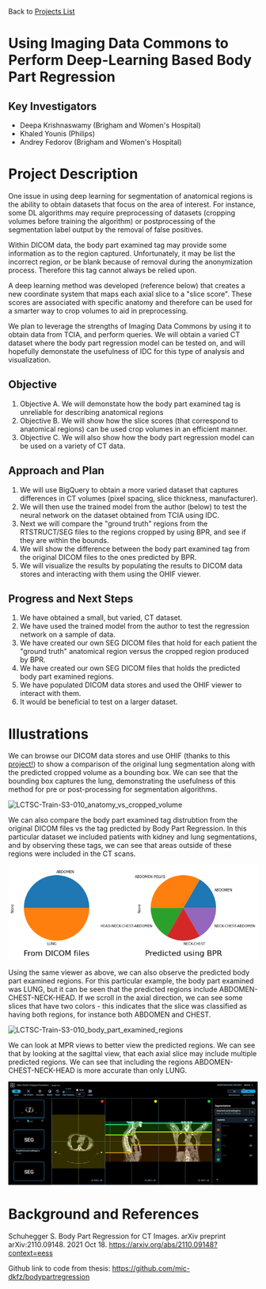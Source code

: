 Back to [Projects List](../../README.md#ProjectsList)

# Using Imaging Data Commons to Perform Deep-Learning Based Body Part Regression

## Key Investigators

- Deepa Krishnaswamy (Brigham and Women's Hospital)
- Khaled Younis (Philips)
- Andrey Fedorov (Brigham and Women's Hospital)

# Project Description

One issue in using deep learning for segmentation of anatomical regions is the ability to obtain datasets that focus on the area of interest. For instance, some DL algorithms may require preprocessing of datasets (cropping volumes before training the algorithm) or postprocessing of the segmentation label output by the removal of false positives. 

Within DICOM data, the body part examined tag may provide some information as to the region captured. Unfortunately, it may be list the incorrect region, or be blank because of removal during the anonymization process. Therefore this tag cannot always be relied upon. 

A deep learning method was developed (reference below) that creates a new coordinate system that maps each axial slice to a "slice score". These scores are associated with specific anatomy and therefore can be used for a smarter way to crop volumes to aid in preprocessing.  

We plan to leverage the strengths of Imaging Data Commons by using it to obtain data from TCIA, and perform queries. We will obtain a varied CT dataset where the body part regression model can be tested on, and will hopefully demonstate the usefulness of IDC for this type of analysis and visualization. 

## Objective

<!-- Describe here WHAT you would like to achieve (what you will have as end result). -->

1. Objective A. We will demonstate how the body part examined tag is unreliable for describing anatomical regions
1. Objective B. We will show how the slice scores (that correspond to anatomical regions) can be used crop volumes in an efficient manner. 
1. Objective C. We will also show how the body part regression model can be used on a variety of CT data. 

## Approach and Plan

<!-- Describe here HOW you would like to achieve the objectives stated above. -->

1. We will use BigQuery to obtain a more varied dataset that captures differences in CT volumes (pixel spacing, slice thickness, manufacturer). 
1. We will then use the trained model from the author (below) to test the neural network on the dataset obtained from TCIA using IDC. 
1. Next we will compare the "ground truth" regions from the RTSTRUCT/SEG files to the regions cropped by using BPR, and see if they are within the bounds.
1. We will show the difference between the body part examined tag from the original DICOM files to the ones predicted by BPR. 
1. We will visualize the results by populating the results to DICOM data stores and interacting with them using the OHIF viewer. 

## Progress and Next Steps

<!-- Update this section as you make progress, describing of what you have ACTUALLY DONE. If there are specific steps that you could not complete then you can describe them here, too. -->

1. We have obtained a small, but varied, CT dataset. 
1. We have used the trained model from the author to test the regression network on a sample of data. 
1. We have created our own SEG DICOM files that hold for each patient the "ground truth" anatomical region versus the cropped region produced by BPR. 
1. We have created our own SEG DICOM files that holds the predicted body part examined regions.  
1. We have populated DICOM data stores and used the OHIF viewer to interact with them. 
1. It would be beneficial to test on a larger dataset. 

# Illustrations

We can browse our DICOM data stores and use OHIF (thanks to this [project!](https://projectweek.na-mic.org/PW36_2022_Virtual/Projects/OHIFonGCP/)) to show a comparison of the original lung segmentation along with the predicted cropped volume as a bounding box. We can see that the bounding box captures the lung, demonstrating the usefulness of this method for pre or post-processing for segmentation algorithms. 

![LCTSC-Train-S3-010_anatomy_vs_cropped_volume](https://user-images.githubusercontent.com/59979551/150238766-e2d24776-9fa3-4cdc-8801-dd0fbdcf48d6.gif)

We can also compare the body part examined tag distrubtion from the original DICOM files vs the tag predicted by Body Part Regression. In this particular dataset we included patients with kidney and lung segmentations, and by observing these tags, we can see that areas outside of these regions were included in the CT scans. 

![Body part examined tag distributions](pie_charts_initial.png)

Using the same viewer as above, we can also observe the predicted body part examined regions. For this particular example, the body part examined was LUNG, but it can be seen that the predicted regions include ABDOMEN-CHEST-NECK-HEAD. If we scroll in the axial direction, we can see some slices that have two colors - this indicates that the slice was classified as having both regions, for instance both ABDOMEN and CHEST. 

![LCTSC-Train-S3-010_body_part_examined_regions](https://user-images.githubusercontent.com/59979551/150240139-0f01b20c-af63-4156-9579-632ce6b883ee.gif)

We can look at MPR views to better view the predicted regions. We can see that by looking at the sagittal view, that each axial slice may include multiple predicted regions. We can see that including the regions ABDOMEN-CHEST-NECK-HEAD is more accurate than only LUNG. 

![Body part examined predicted regions](body_part_examined_regions_screenshot.JPG)

<!-- Add pictures and links to videos that demonstrate what has been accomplished.
![Description of picture](Example2.jpg)
![Some more images](Example2.jpg)
-->

# Background and References

<!-- If you developed any software, include link to the source code repository. If possible, also add links to sample data, and to any relevant publications. -->

Schuhegger S. Body Part Regression for CT Images. arXiv preprint arXiv:2110.09148. 2021 Oct 18. https://arxiv.org/abs/2110.09148?context=eess 

Github link to code from thesis: https://github.com/mic-dkfz/bodypartregression 

